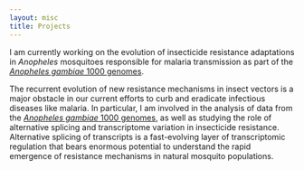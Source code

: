 ```yaml
---
layout: misc
title: Projects
---
```


I am currently working on the evolution of insecticide resistance adaptations in *Anopheles* mosquitoes responsible for malaria transmission as part of the [*Anopheles gambiae* 1000 genomes](https://www.malariagen.net/projects/ag1000g).

The recurrent evolution of new resistance mechanisms in insect vectors is a major obstacle in our current efforts to curb and eradicate infectious diseases like malaria. In particular, I am involved in the analysis of data from the [*Anopheles gambiae* 1000 genomes](https://www.malariagen.net/projects/ag1000g), as well as studying the role of alternative splicing and transcriptome variation in insecticide resistance. Alternative splicing of transcripts is a fast-evolving layer of transcriptomic regulation that bears enormous potential to understand the rapid emergence of resistance mechanisms in natural mosquito populations.
